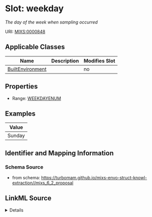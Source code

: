 # Slot: weekday


_The day of the week when sampling occurred_



URI: [MIXS:0000848](https://w3id.org/mixs/0000848)



<!-- no inheritance hierarchy -->




## Applicable Classes

| Name | Description | Modifies Slot |
| --- | --- | --- |
[BuiltEnvironment](BuiltEnvironment.md) |  |  no  |







## Properties

* Range: [WEEKDAYENUM](WEEKDAYENUM.md)






## Examples

| Value |
| --- |
| Sunday |

## Identifier and Mapping Information







### Schema Source


* from schema: https://turbomam.github.io/mixs-envo-struct-knowl-extraction//mixs_6_2_proposal




## LinkML Source

<details>
```yaml
name: weekday
description: The day of the week when sampling occurred
title: weekday
examples:
- value: Sunday
from_schema: https://turbomam.github.io/mixs-envo-struct-knowl-extraction//mixs_6_2_proposal
rank: 1000
slot_uri: MIXS:0000848
multivalued: false
alias: weekday
domain_of:
- BuiltEnvironment
range: WEEKDAY_ENUM
required: false
recommended: false

```
</details>